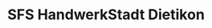 ---
title: "SFS HandwerkStadt Dietikon"
url: /dietikon/sfs-handwerkstadt-dietikon/
shop: Eisenwaren
---